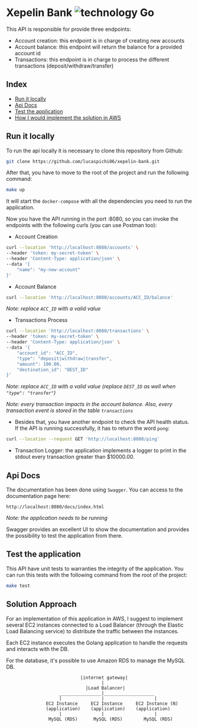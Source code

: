 # Xepelin Bank ![technology Go](https://img.shields.io/badge/technology-go-blue.svg)

This API is responsible for provide three endpoints:

- Account creation: this endpoint is in charge of creating new accounts
- Account balance: this endpoint will return the balance for a provided account id
- Transactions: this endpoint is in charge to process the different transactions (deposit/withdraw/transfer)

## Index
- [Run it locally](#run-it-locally)
- [Api Docs](#api-docs)
- [Test the application](#test-the-application)
- [How I would implement the solution in AWS](#solution-approach)

## Run it locally
To run the api locally it is necessary to clone this repository from Github:
```` bash
git clone https://github.com/lucaspichi06/xepelin-bank.git
````

After that, you have to move to the root of the project and run the following command:
```` bash
make up
````

It will start the `docker-compose` with all the dependencies you need to run the application.

Now you have the API running in the port :8080, so you can invoke the endpoints with the following curls (you can use Postman too):

- Account Creation
````bash
curl --location 'http://localhost:8080/accounts' \
--header 'token: my-secret-token' \
--header 'Content-Type: application/json' \
--data '{
    "name": "my-new-account"
}'
`````

- Account Balance
````bash
curl --location 'http://localhost:8080/accounts/ACC_ID/balance'
`````
_Note: replace `ACC_ID` with a valid value_

- Transactions Process

````bash
curl --location 'http://localhost:8080/transactions' \
--header 'token: my-secret-token' \
--header 'Content-Type: application/json' \
--data '{
    "account_id": "ACC_ID",
    "type": "deposit|withdraw|transfer",
    "amount": 100.00,
    "destination_id": "DEST_ID"
}'
`````
_Note: replace `ACC_ID` with a valid value (replace `DEST_ID` as well when `"type": "transfer"`)_

_Note: every transaction impacts in the account balance. Also, every transaction event is stored in the table `transactions`_

- Besides that, you have another endpoint to check the API health status. If the API is running successfully, it has to return the word ```pong```:
````bash
curl --location --request GET 'http://localhost:8080/ping'
````



- Transaction Logger: the application implements a logger to print in the stdout every transaction greater than $10000.00.

## Api Docs
The documentation has been done using `Swagger`. You can access to the documentation page here:
````
http://localhost:8080/docs/index.html
````
_Note: the application needs to be running_

Swagger provides an excellent UI to show the documentation and provides the possibility to test the application from there.

## Test the application
This API have unit tests to warranties the integrity of the application.
You can run this tests with the following command from the root of the project:
```` bash
make test
````

## Solution Approach
For an implementation of this application in AWS, I suggest to implement several EC2 instances connected to a Load Balancer (through the Elastic Load Balancing service) to distribute the traffic between the instances.

Each EC2 instance executes the Golang application to handle the requests and interacts with the DB.

For the database, it's possible to use Amazon RDS to manage the MySQL DB.

````
                            |internet gateway|
                                    |
                              |Load Balancer|
                    ________________|___________________
                    |               |                   |
               EC2 Instance     EC2 Instance     EC2 Instance (N)
               (application)    (application)    (application)
                    |               |                   |
                MySQL (RDS)      MySQL (RDS)        MySQL (RDS)

````